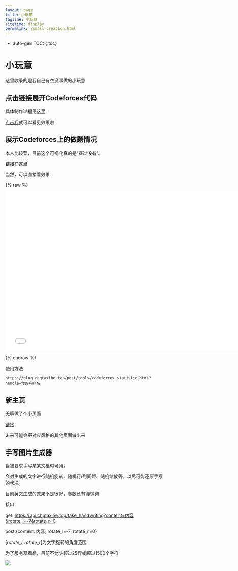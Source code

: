 ```yaml
---
layout: page
title: 小玩意
tagline: 小玩意
sitetime: display
permalink: /small_creation.html
---
```


* auto-gen TOC:
{:toc}
# 小玩意

这里收录的是我自己有空没事做的小玩意



## 点击链接展开Codeforces代码

具体制作过程见[这里](/2020/04/15/%E7%BB%99blog%E6%B7%BB%E5%8A%A0%E6%96%B0%E5%8A%9F%E8%83%BD1.html)

[点击我](https://codeforces.com/contest/1338/submission/76667310)就可以看见效果啦



## 展示Codeforces上的做题情况

本人比较菜，目前这个可视化真的是“赛过没有”。

[链接](/post/tools/codeforces做题情况.html)在这里

当然，可以直接看效果

{% raw %}

<iframe height="500" width="750" src="/post/tools/codeforces_statistic.html?handle=chgtaxihe" frameborder="0" scrolling="no">
</iframe>

{% endraw %}

使用方法

```
https://blog.chgtaxihe.top/post/tools/codeforces_statistic.html?handle=你的用户名
```



## 新主页

无聊做了个小页面

[链接](./new_index.html)

未来可能会把对应风格的其他页面做出来



## 手写图片生成器

当被要求手写某某文档时可用。

会对生成的文字进行随机旋转、随机行/列间距、随机缩放等，以尽可能还原手写的状况。

目前英文生成的效果不是很好，参数还有待微调

接口

get: https://api.chgtaxihe.top/fake_handwriting?content=内容&rotate_l=-7&rotate_r=0

post:{content: 内容; rotate_l=-7; rotate_r=0}

$[rotate\_l,rotate\_r]$为文字旋转的角度范围

为了服务器着想，目前不允许超过25行或超过1500个字符

![](https://blog.chgtaxihe.top/resource/img/post/小玩意_1.jpg)